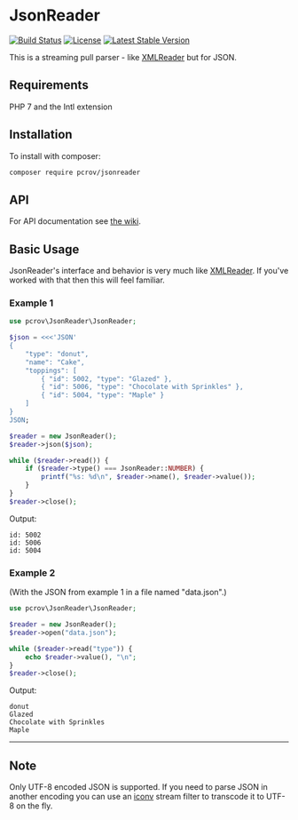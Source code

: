 # JsonReader

[![Build Status](https://travis-ci.org/pcrov/JsonReader.svg?branch=master)](https://travis-ci.org/pcrov/JsonReader)
[![License](https://poser.pugx.org/pcrov/jsonreader/license)](https://github.com/pcrov/JsonReader/blob/master/LICENSE)
[![Latest Stable Version](https://poser.pugx.org/pcrov/jsonreader/v/stable)](https://packagist.org/packages/pcrov/jsonreader)

This is a streaming pull parser - like [XMLReader](http://php.net/xmlreader) but for JSON.

## Requirements

PHP 7 and the Intl extension

## Installation

To install with composer:

```sh
composer require pcrov/jsonreader
```

## API

For API documentation see [the wiki](https://github.com/pcrov/JsonReader/wiki/JsonReader-API).

## Basic Usage

JsonReader's interface and behavior is very much like [XMLReader](http://php.net/xmlreader). If you've worked with that then
this will feel familiar.

### Example 1
```php
use pcrov\JsonReader\JsonReader;

$json = <<<'JSON'
{
    "type": "donut",
    "name": "Cake",
    "toppings": [
        { "id": 5002, "type": "Glazed" },
        { "id": 5006, "type": "Chocolate with Sprinkles" },
        { "id": 5004, "type": "Maple" }
    ]
}
JSON;

$reader = new JsonReader();
$reader->json($json);

while ($reader->read()) {
    if ($reader->type() === JsonReader::NUMBER) {
        printf("%s: %d\n", $reader->name(), $reader->value());
    }
}
$reader->close();
```
Output:
```
id: 5002
id: 5006
id: 5004
```


### Example 2

(With the JSON from example 1 in a file named "data.json".)

```php
use pcrov\JsonReader\JsonReader;

$reader = new JsonReader();
$reader->open("data.json");

while ($reader->read("type")) {
    echo $reader->value(), "\n";
}
$reader->close();
```
Output:
```
donut
Glazed
Chocolate with Sprinkles
Maple
```

---

## Note

Only UTF-8 encoded JSON is supported. If you need to parse JSON in another encoding you can use an
[iconv](http://php.net/iconv) stream filter to transcode it to UTF-8 on the fly.
